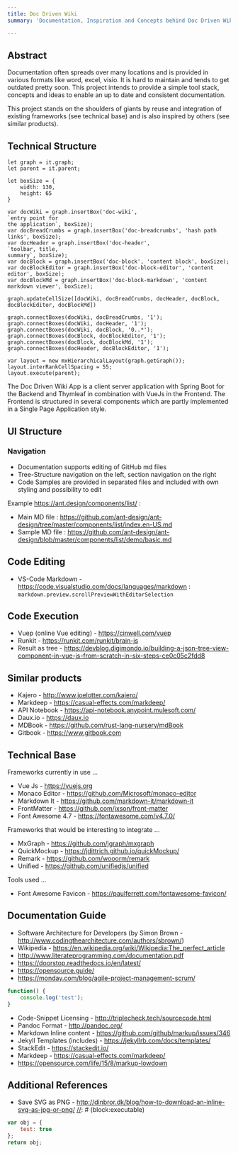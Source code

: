 ```yaml
---
title: Doc Driven Wiki
summary: 'Documentation, Inspiration and Concepts behind Doc Driven Wiki.'

---
```

[//]: # (block)
## Abstract

Documentation often spreads over many locations and is provided in various formats like word, excel, visio. It is
hard to maintain and tends to get outdated pretty soon. This project intends to provide a simple tool stack, concepts
and ideas to enable an up to date and consistent documentation.

This project stands on the shoulders of giants by reuse and integration of existing frameworks (see technical base)
and is also inspired by others (see similar products).


[//]: # (block)
## Technical Structure
[//]: # (block)
```mxgraph
let graph = it.graph;
let parent = it.parent;

let boxSize = {
    width: 130,
    height: 65
}

var docWiki = graph.insertBox('doc-wiki', 
`entry point for 
the application`, boxSize);
var docBreadCrumbs = graph.insertBox('doc-breadcrumbs', 'hash path links', boxSize);
var docHeader = graph.insertBox('doc-header', 
`toolbar, title,
summary`, boxSize);
var docBlock = graph.insertBox('doc-block', 'content block', boxSize);
var docBlockEditor = graph.insertBox('doc-block-editor', 'content editor', boxSize);
var docBlockMd = graph.insertBox('doc-block-markdown', 'content markdown viewer', boxSize);

graph.updateCellSize([docWiki, docBreadCrumbs, docHeader, docBlock, docBlockEditor, docBlockMd])

graph.connectBoxes(docWiki, docBreadCrumbs, '1');
graph.connectBoxes(docWiki, docHeader, '1');
graph.connectBoxes(docWiki, docBlock, '0..*');
graph.connectBoxes(docBlock, docBlockEditor, '1');
graph.connectBoxes(docBlock, docBlockMd, '1');
graph.connectBoxes(docHeader, docBlockEditor, '1');

var layout = new mxHierarchicalLayout(graph.getGraph());
layout.interRankCellSpacing = 55;
layout.execute(parent);
```
[//]: # (block)
The Doc Driven Wiki App is a client server application with Spring Boot for the Backend and Thymleaf in combination with VueJs in the Frontend.
The Frontend is structured in several components which are partly implemented in a Single Page Application style.

[//]: # (block)
## UI Structure

### Navigation

- Documentation supports editing of GitHub md files
- Tree-Structure navigation on the left, section navigation on the right
- Code Samples are provided in separated files and included with own styling and possibility to edit

Example <https://ant.design/components/list/> :

- Main MD file : <https://github.com/ant-design/ant-design/tree/master/components/list/index.en-US.md>
- Sample MD file : <https://github.com/ant-design/ant-design/blob/master/components/list/demo/basic.md>

## Code Editing

- VS-Code Markdown - <https://code.visualstudio.com/docs/languages/markdown> : `markdown.preview.scrollPreviewWithEditorSelection` 

## Code Execution

- Vuep (online Vue editing) - <https://cinwell.com/vuep>
- Runkit - <https://runkit.com/runkit/brain-js>
- Result as tree - <https://devblog.digimondo.io/building-a-json-tree-view-component-in-vue-js-from-scratch-in-six-steps-ce0c05c2fdd8>

## Similar products

- Kajero - <http://www.joelotter.com/kajero/>
- Markdeep - <https://casual-effects.com/markdeep/>
- API Notebook - <https://api-notebook.anypoint.mulesoft.com/>
- Daux.io - <https://daux.io>
- MDBook - <https://github.com/rust-lang-nursery/mdBook>
- Gitbook - <https://www.gitbook.com>

## Technical Base

Frameworks currently in use ...

- Vue Js - <https://vuejs.org>
- Monaco Editor - <https://github.com/Microsoft/monaco-editor>
- Markdown It - <https://github.com/markdown-it/markdown-it>
- FrontMatter - <https://github.com/jxson/front-matter>
- Font Awesome 4.7 - <https://fontawesome.com/v4.7.0/>

Frameworks that would be interesting to integrate ...

- MxGraph - <https://github.com/jgraph/mxgraph>
- QuickMockup - <https://jdittrich.github.io/quickMockup/>
- Remark - <https://github.com/wooorm/remark>
- Unified - <https://github.com/unifiedjs/unified>

Tools used ...

- Font Awesome Favicon - <https://paulferrett.com/fontawesome-favicon/>

## Documentation Guide

- Software Architecture for Developers (by Simon Brown - <http://www.codingthearchitecture.com/authors/sbrown/>)
- Wikipedia - <https://en.wikipedia.org/wiki/Wikipedia:The_perfect_article>
- http://www.literateprogramming.com/documentation.pdf
- https://doorstop.readthedocs.io/en/latest/
- https://opensource.guide/
- https://monday.com/blog/agile-project-management-scrum/

```javascript
function() {
    console.log('test');
}
```

- Code-Snippet Licensing - <http://triplecheck.tech/sourcecode.html>
- Pandoc Format - <http://pandoc.org/>
- Markdown Inline content - <https://github.com/github/markup/issues/346>
- Jekyll Templates (includes) - <https://jekyllrb.com/docs/templates/>
- StackEdit - <https://stackedit.io/>
- Markdeep - <https://casual-effects.com/markdeep/>
- <https://opensource.com/life/15/8/markup-lowdown>

## Additional References

- Save SVG as PNG - <http://dinbror.dk/blog/how-to-download-an-inline-svg-as-jpg-or-png/>
[//]: # (block:executable)
```javascript
var obj = {
    test: true
};
return obj;
```
